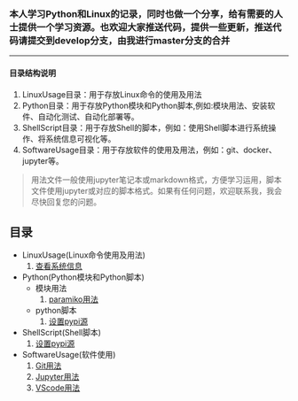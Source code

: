 ### 本人学习Python和Linux的记录，同时也做一个分享，给有需要的人士提供一个学习资源。也欢迎大家推送代码，提供一些更新，推送代码请提交到develop分支，由我进行master分支的合并

---

#### 目录结构说明

1. LinuxUsage目录：用于存放Linux命令的使用及用法
2. Python目录：用于存放Python模块和Python脚本,例如:模块用法、安装软件、自动化测试、自动化部署等。
3. ShellScript目录：用于存放Shell的脚本，例如：使用Shell脚本进行系统操作、将系统信息可视化等。
4. SoftwareUsage目录：用于存放软件的使用及用法，例如：git、docker、jupyter等。

> 用法文件一般使用jupyter笔记本或markdown格式，方便学习运用，脚本文件使用jupyter或对应的脚本格式。如果有任何问题，欢迎联系我，我会尽快回复您的问题。

## 目录

- LinuxUsage(Linux命令使用及用法)
    1. [查看系统信息](https://gitee.com/pyshcode/jupyter/blob/master/LinuxUsage/SysInfo.ipynb)
- Python(Python模块和Python脚本)
    - 模块用法
        1. [paramiko用法](#paramiko.ipynb)
    - python脚本
        1. [设置pypi源](#pypi.py)
- ShellScript(Shell脚本)
    1. [设置pypi源](#pypi.sh)
- SoftwareUsage(软件使用)
    1. [Git用法](#GitUsage.ipynb)
    2. [Jupyter用法](#JupyterUsage.ipynb)
    3. [VScode用法](#VScodeUsage.ipynb)
